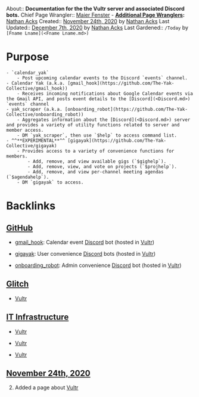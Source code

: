 About:: __Documentation for the the Vultr server and associated Discord bots.__
Chief Page Wrangler:: [Maier Fenster](<Maier Fenster.md>)
    - **[Additional Page Wranglers](<Additional Page Wranglers.md>):** [Nathan Acks](<Nathan Acks.md>)
Created:: [November 24th, 2020](<November 24th, 2020.md>) by [Nathan Acks](<Nathan Acks.md>)
Last Updated:: [December 7th, 2020](<December 7th, 2020.md>) by [Nathan Acks](<Nathan Acks.md>)
Last Gardened:: `/Today` by `[Fname Lname](<Fname Lname.md>)`
# Purpose
    - `calendar_yak`
        - Post upcoming calendar events to the Discord `events` channel.
    - Calendar Yak (a.k.a. [gmail_hook](https://github.com/The-Yak-Collective/gmail_hook))
        - Receives incoming notifications about Google Calendar events via the Gmail API, and posts event details to the [Discord](<Discord.md>) `events` channel
    - yak_scraper (a.k.a. [onboarding_robot](https://github.com/The-Yak-Collective/onboarding_robot))
        - Aggregates information about the [Discord](<Discord.md>) server and provides a variety of utility functions related to server and member access.
        - DM `yak_scraper`, then use `$help` to access command list.
    - ^^**EXPERIMENTAL**^^ [gigayak](https://github.com/The-Yak-Collective/gigayak)
        - Provides access to a variety of convenience functions for members.
            - Add, remove, and view available gigs (`$gighelp`).
            - Add, remove, view, and vote on projects (`$projhelp`).
            - Add, remove, and view per-channel meeting agendas (`$agendahelp`).
        - DM `gigayak` to access.

# Backlinks
## [GitHub](<GitHub.md>)
- [gmail_hook](https://github.com/The-Yak-Collective/gmail_hook): Calendar event [Discord](<Discord.md>) bot (hosted in [Vultr](<Vultr.md>))

- [gigayak](https://github.com/The-Yak-Collective/gigayak): User convenience [Discord](<Discord.md>) bots (hosted in [Vultr](<Vultr.md>))

- [onboarding_robot](https://github.com/The-Yak-Collective/onboarding_robot): Admin convenience [Discord](<Discord.md>) bot (hosted in [Vultr](<Vultr.md>))

## [Glitch](<Glitch.md>)
- [Vultr](<Vultr.md>)

## [IT Infrastructure](<IT Infrastructure.md>)
- [Vultr](<Vultr.md>)

- [Vultr](<Vultr.md>)

- [Vultr](<Vultr.md>)

## [November 24th, 2020](<November 24th, 2020.md>)
2. Added a page about [Vultr](<Vultr.md>)


